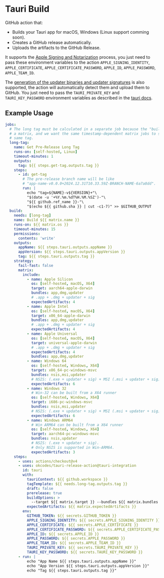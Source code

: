 # Tauri Build

GitHub action that:

- Builds your Tauri app for macOS, Windows (Linux support comming soon).
- Creates a GitHub release automatically.
- Uploads the artifacts to the GitHub Release.

It supports the [Apple Signing and Notarization](https://tauri.app/v1/guides/distribution/sign-macos/) process, you just need to pass these environment variables to the action `APPLE_SIGNING_IDENTITY`, `APPLE_CERTIFICATE`,
`APPLE_CERTIFICATE_PASSWORD`, `APPLE_ID`, `APPLE_PASSWORD`, `APPLE_TEAM_ID`.

The [generation of the updater binaries and updater signatures](https://tauri.app/v1/guides/distribution/updater/) is also supported, the action will automatically detect them and upload them to GitHub. You just need to pass the
`TAURI_PRIVATE_KEY` and `TAURI_KEY_PASSWORD` environment variables as described in the [tauri docs](https://tauri.app/v1/guides/distribution/updater/).

## Example Usage

```yaml
jobs:
  # The long tag must be calculated in a separate job because the "build" job is
  # a matrix, and we want the same timestamp-dependent matrix jobs to share the
  # same tag.
  long-tag:
    name: Get Pre-Release Long Tag
    runs-on: [self-hosted, Linux]
    timeout-minutes: 1
    outputs:
      tag: ${{ steps.get-tag.outputs.tag }}
    steps:
      - id: get-tag
        # The pre-release branch name will be like
        # "app-name-v0.0.0+2024.12.31T10.33.59Z-BRANCH-NAME-6a7a8dd".
        run: |
          echo "tag=${NAME}-v${VERSION}+"\
          "$(date -u '+%Y.%m.%dT%H.%M.%SZ')-"\
          "${{ github.ref_name }}-"\
          "$(echo ${{ github.sha }} | cut -c1-7)" >> $GITHUB_OUTPUT
  build:
    needs: [long-tag]
    name: Build ${{ matrix.name }}
    runs-on: ${{ matrix.os }}
    timeout-minutes: 15
    permissions:
      contents: 'write'
    outputs:
      appName: ${{ steps.tauri.outputs.appName }}
      appVersion: ${{ steps.tauri.outputs.appVersion }}
      tag: ${{ steps.tauri.outputs.tag }}
    strategy:
      fail-fast: false
      matrix:
        include:
          - name: Apple Silicon
            os: [self-hosted, macOS, X64]
            target: aarch64-apple-darwin
            bundles: app,dmg,updater
            # .app + .dmg + updater + sig
            expectedArtifacts: 4
          - name: Apple Intel
            os: [self-hosted, macOS, X64]
            target: x86_64-apple-darwin
            bundles: app,dmg,updater
            # .app + .dmg + updater + sig
            expectedArtifacts: 4
          - name: Apple Universal
            os: [self-hosted, macOS, X64]
            target: universal-apple-darwin
            # .app + .dmg + updater + sig
            expectedArtifacts: 4
            bundles: app,dmg,updater
          - name: Windows 64
            os: [self-hosted, Windows, X64]
            target: x86_64-pc-windows-msvc
            bundles: nsis,msi,updater
            # NSIS: (.exe + updater + sig) + MSI (.msi + updater + sig)
            expectedArtifacts: 6
          - name: Windows 32
            # Win-32 can be built from a X64 runner
            os: [self-hosted, Windows, X64]
            target: i686-pc-windows-msvc
            bundles: nsis,msi,updater
            # NSIS: (.exe + updater + sig) + MSI (.msi + updater + sig)
            expectedArtifacts: 6
          - name: Windows ARM64
            # Win ARM64 can be built from a X64 runner
            os: [self-hosted, Windows, X64]
            target: aarch64-pc-windows-msvc
            bundles: nsis,updater
            # NSIS: (.exe + updater + sig).
            # Only NSIS is supported in Win-ARM64.
            expectedArtifacts: 3
    steps:
      - uses: actions/checkout@v4
      - uses: okcodes/tauri-release-action@tauri-integration
        id: tauri
        with:
          tauriContext: ${{ github.workspace }}
          tagTemplate: ${{ needs.long-tag.outputs.tag }}
          draft: false
          prerelease: true
          buildOptions: >
            --target ${{ matrix.target }} --bundles ${{ matrix.bundles }}
          expectedArtifacts: ${{ matrix.expectedArtifacts }}
        env:
          GITHUB_TOKEN: ${{ secrets.GITHUB_TOKEN }}
          APPLE_SIGNING_IDENTITY: ${{ secrets.APPLE_SIGNING_IDENTITY }}
          APPLE_CERTIFICATE: ${{ secrets.APPLE_CERTIFICATE }}
          APPLE_CERTIFICATE_PASSWORD: ${{ secrets.APPLE_CERTIFICATE_PASSWORD }}
          APPLE_ID: ${{ secrets.APPLE_ID }}
          APPLE_PASSWORD: ${{ secrets.APPLE_PASSWORD }}
          APPLE_TEAM_ID: ${{ secrets.APPLE_TEAM_ID }}
          TAURI_PRIVATE_KEY: ${{ secrets.TAURI_PRIVATE_KEY }}
          TAURI_KEY_PASSWORD: ${{ secrets.TAURI_KEY_PASSWORD }}
      - run: |
          echo "App Name ${{ steps.tauri.outputs.appName }}"
          echo "App Version ${{ steps.tauri.outputs.appVersion }}"
          echo "Tag ${{ steps.tauri.outputs.tag }}"
```
